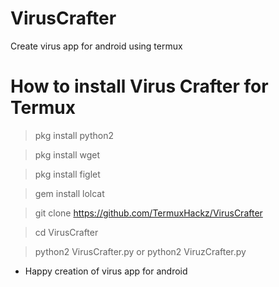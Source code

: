# VirusCrafter
Create virus app for android using termux 

# How to install Virus Crafter for Termux
> pkg install python2

> pkg install wget 

> pkg install figlet 

> gem install lolcat 

> git clone https://github.com/TermuxHackz/VirusCrafter 

> cd VirusCrafter 

> python2 VirusCrafter.py or python2 ViruzCrafter.py

* Happy creation of virus app for android 
